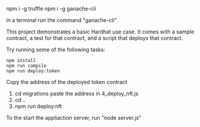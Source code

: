 npm i -g truffle
npm i -g ganache-cli

in a terminal run the command "ganache-cli"

This project demonstrates a basic Hardhat use case. It comes with a sample contract, a test for that contract, and a script that deploys that contract.

Try running some of the following tasks:

```shell
npm install
npm run compile
npm run deploy:token
```

Copy the address of the deployed token contract

1. cd migrations
   paste the address in 4_deploy_nft.js
2. cd ..
3. npm run deploy:nft

To the start the appliaction server, run "node server.js"
